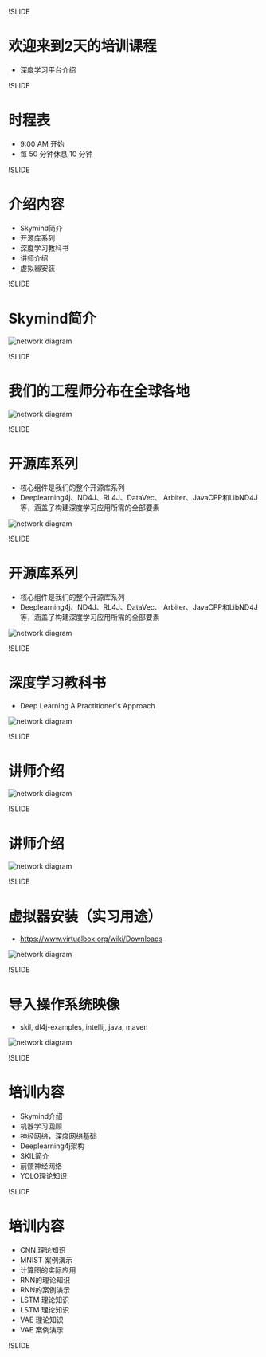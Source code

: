 !SLIDE

# 欢迎来到2天的培训课程

* 深度学习平台介绍

!SLIDE

# 时程表

* 9:00 AM 开始
* 每 50 分钟休息 10 分钟

!SLIDE

# 介绍内容

* Skymind简介
* 开源库系列
* 深度学习教科书
* 讲师介绍
* 虚拟器安装

!SLIDE

# Skymind简介

![network diagram](../resources/skymindIntro2.png)

!SLIDE

# 我们的工程师分布在全球各地

![network diagram](../resources/skymindGlobe.png)

!SLIDE

# 开源库系列

* 核心组件是我们的整个开源库系列
* Deeplearning4j、ND4J、RL4J、DataVec、 Arbiter、JavaCPP和LibND4J等，涵盖了构建深度学习应用所需的全部要素

![network diagram](../resources/coreComponent1.png)

!SLIDE

# 开源库系列

* 核心组件是我们的整个开源库系列
* Deeplearning4j、ND4J、RL4J、DataVec、 Arbiter、JavaCPP和LibND4J等，涵盖了构建深度学习应用所需的全部要素

![network diagram](../resources/coreComponent2.png)

!SLIDE

# 深度学习教科书

* Deep Learning A Practitioner's Approach

![network diagram](../resources/skymindBook1.png)

!SLIDE

# 讲师介绍

![network diagram](../resources/wangFeng.png)

!SLIDE

# 讲师介绍

![network diagram](../resources/chiaWei.png)

!SLIDE

# 虚拟器安装（实习用途）

* https://www.virtualbox.org/wiki/Downloads

![network diagram](../resources/oracleVM.png)

!SLIDE

# 导入操作系统映像

* skil, dl4j-examples, intellij, java, maven

![network diagram](../resources/importImage.png)

!SLIDE

# 培训内容
* Skymind介绍
* 机器学习回顾
* 神经网络，深度网络基础
* Deeplearning4j架构
* SKIL简介
* 前馈神经网络
* YOLO理论知识

!SLIDE

# 培训内容
* CNN 理论知识
* MNIST 案例演示
* 计算图的实际应用
* RNN的理论知识
* RNN的案例演示
* LSTM 理论知识
* LSTM 理论知识
* VAE 理论知识
* VAE 案例演示

!SLIDE
